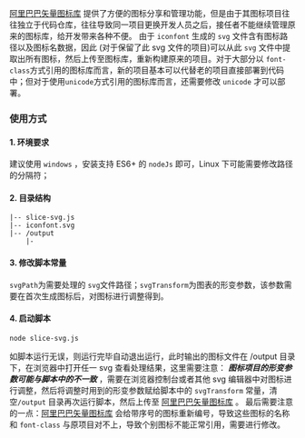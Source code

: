[阿里巴巴矢量图标库](https://www.iconfont.cn/) 提供了方便的图标分享和管理功能，但是由于其图标项目往往独立于代码仓库，往往导致同一项目更换开发人员之后，接任者不能继续管理原来的图标库，给开发带来各种不便。
由于 ```iconfont``` 生成的 ```svg``` 文件含有图标路径以及图标名数据，因此 (对于保留了此 svg 文件的项目)可以从此 ```svg``` 文件中提取出所有图标，然后上传至图标库，重新构建原来的项目。对于大部分以 ```font-class```方式引用的图标库而言，新的项目基本可以代替老的项目直接部署到代码中；但对于使用```unicode```方式引用的图标库而言，还需要修改 ```unicode``` 才可以部署。
### 使用方式
#### 1. 环境要求
  建议使用 ```windows``` ，安装支持 ES6+ 的 ```nodeJs``` 即可，Linux 下可能需要修改路径的分隔符；
#### 2. 目录结构
  ```
  |-- slice-svg.js
  |-- iconfont.svg
  |-- /output
      |-
  ```
#### 3. 修改脚本常量
   ```svgPath```为需要处理的 ```svg```文件路径；```svgTransform```为图表的形变参数，该参数需要在首次生成图标后，对图标进行调整得到。
  
#### 4. 启动脚本
  ```
  node slice-svg.js
  ```

如脚本运行无误，则运行完毕自动退出运行，此时输出的图标文件在 /output 目录下，在浏览器中打开任一 svg 查看处理结果，这里需要注意： ***图标项目的形变参数可能与脚本中的不一致*** ，需要在浏览器控制台或者其他 svg 编辑器中对图标进行调整，然后将调整时用到的形变参数赋给脚本中的 ```svgTransform``` 常量，清空```/output``` 目录再次运行脚本，然后上传至 [阿里巴巴矢量图标库](https://www.iconfont.cn/) 。
最后需要注意的一点：[阿里巴巴矢量图标库](https://www.iconfont.cn/) 会给带序号的图标重新编号，导致这些图标的名称和 ```font-class``` 与原项目对不上，导致个别图标不能正常引用，需要进行修改。
